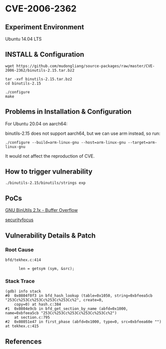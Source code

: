 # CVE-2006-2362

## Experiment Environment

Ubuntu 14.04 LTS

## INSTALL & Configuration

```
wget https://github.com/mudongliang/source-packages/raw/master/CVE-2006-2362/binutils-2.15.tar.bz2

tar -xvf binutils-2.15.tar.bz2
cd binutils-2.15

./configure
make
```

## Problems in Installation & Configuration

For Ubuntu 20.04 on aarch64:

binutils-2.15 does not support aarch64, but we can use arm instead, so run:
```
./configure --build=arm-linux-gnu --host=arm-linux-gnu --target=arm-linux-gnu
```
It would not affect the reproduction of CVE.

## How to trigger vulnerability

```
./binutils-2.15/binutils/strings exp
```

## PoCs

[GNU BinUtils 2.1x - Buffer Overflow](https://www.exploit-db.com/exploits/27856/)

[securityfocus](http://www.securityfocus.com/bid/17950/info)

## Vulnerability Details & Patch

### Root Cause

```
bfd/tekhex.c:414

      len = getsym (sym, &src);
```
### Stack Trace

```
(gdb) info stack
#0  0x0804f0f3 in bfd_hash_lookup (table=0x1050, string=0xbfeea5cb "253Cc%253Cc%253Cc%253Cc%253Cc%2", create=0, 
    copy=0) at hash.c:384
#1  0x0804e9cb in bfd_get_section_by_name (abfd=0x1000, name=0xbfeea5cb "253Cc%253Cc%253Cc%253Cc%253Cc%2")
    at section.c:795
#2  0x08051e47 in first_phase (abfd=0x1000, type=0, src=0xbfeea60e "") at tekhex.c:415
```

## References
